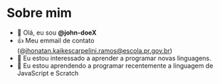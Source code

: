 # Sobre mim
- 👋 Olá, eu sou **@john-doeX**
- :+1: Meu emmail de contato (@jhonatan.kaikescarpelini.ramos@escola.pr.gov.br)
- 👀 Eu estou interessado a aprender a programar novas linguagens.
- 🌱 Eu estou aprendendo a programar recentemente a linguagem de JavaScript e Scratch


